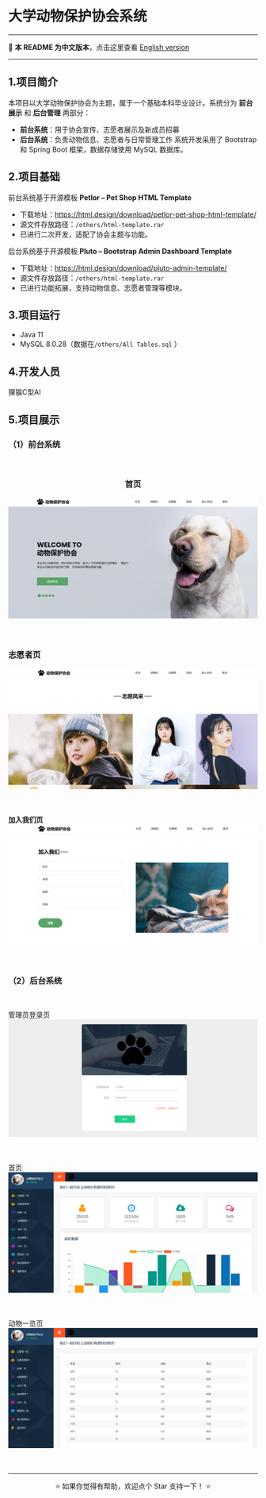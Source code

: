 # 大学动物保护协会系统

---

📖 **本 README 为中文版本**，点击这里查看 [English version](./README_EN.md)  

---

## 1.项目简介
本项目以大学动物保护协会为主题，属于一个基础本科毕业设计。系统分为 **前台展示** 和 **后台管理** 两部分：
- **前台系统**：用于协会宣传、志愿者展示及新成员招募 
- **后台系统**：负责动物信息、志愿者与日常管理工作
系统开发采用了 Bootstrap 和 Spring Boot 框架，数据存储使用 MySQL 数据库。

## 2.项目基础
前台系统基于开源模板 **Petlor – Pet Shop HTML Template**  
  - 下载地址：https://html.design/download/petlor-pet-shop-html-template/  
  - 源文件存放路径：`/others/html-template.rar`  
  - 已进行二次开发，适配了协会主题与功能。  

后台系统基于开源模板 **Pluto – Bootstrap Admin Dashboard Template**  
  - 下载地址：https://html.design/download/pluto-admin-template/  
  - 源文件存放路径：`/others/html-template.rar`  
  - 已进行功能拓展，支持动物信息、志愿者管理等模块。 

## 3.项目运行
- Java 11
- MySQL 8.0.28（数据在`/others/All Tables.sql` ）

## 4.开发人员
狸猫C型AI

## 5.项目展示
### （1）前台系统
<br>
<h3 align="center">首页</h3>
<img src="/show1.png"/><br>
<br>
<br>

<p align="center"><h3>志愿者页</h3></p>
<img src="/show2.png"/><br>
<br>
<br>

**加入我们页**
<img src="/show3.png"/><br>
<br>
<br>

### （2）后台系统
<br>

管理员登录页
<img src="/show4.png"/><br>
<br>
<br>

首页
<img src="/show5.png"/><br>
<br>
<br>

动物一览页
<img src="/show6.png"/><br>
<br>
<br>

---

<p align="center">⭐️ 如果你觉得有帮助，欢迎点个 Star 支持一下！ ⭐️</p>
